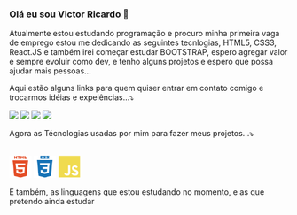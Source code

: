 ### Olá eu sou Victor Ricardo 👋
<p>Atualmente estou estudando programação e procuro minha primeira vaga de emprego estou me dedicando as seguintes tecnlogias, HTML5, CSS3, React.JS e também irei começar estudar BOOTSTRAP, espero agregar valor e sempre evoluir como dev, e tenho alguns projetos e espero que possa ajudar mais pessoas...</p>

<p>Aqui estão alguns links para quem quiser entrar em contato comigo e trocarmos idéias e expeiências...⤵️</p>


<div>
    <a href="mailto:victortrader770@gmial.com" target="_blank"><img src="https://img.shields.io/badge/Gmail-D14836?style=for-the-badge&logo=gmail&logoColor=white"></a>
    <a href="https://www.instagram.com/victor_ricardo007/" target="_blank"><img src="https://img.shields.io/badge/Instagram-E4405F?style=for-the-badge&logo=instagram&logoColor=white"></a>
    <a href="https://www.linkedin.com/in/victor-ricardo-caetano-lima-1823a51ba/" target="_blank"><img src="https://img.shields.io/badge/LinkedIn-0077B5?style=for-the-badge&logo=linkedin&logoColor=white"></a>
    <a href="https://api.whatsapp.com/send?phone=5581981933393" target="_blank"><img src="https://img.shields.io/badge/WhatsApp-25D366?style=for-the-badge&logo=whatsapp&logoColor=white"></a>
</div>

<p>Agora as Técnologias usadas por mim para fazer meus projetos...⤵️</p>

<div style="display: inline_block  align: center"><br> 
    <img alt="victor-html" heigth="30" width="40" src="https://github.com/devicons/devicon/blob/master/icons/html5/html5-plain-wordmark.svg"/>
    <img alt="victor-css" heigth="30" width="40" src="https://github.com/devicons/devicon/blob/master/icons/css3/css3-plain-wordmark.svg"/>
    <img alt="victor-js" heigth="30" width="40" src="https://github.com/devicons/devicon/blob/master/icons/javascript/javascript-plain.svg"/>
</div>

<p>E também, as linguagens que estou estudando no momento, e as que pretendo ainda estudar</p>

<div>

</div>
